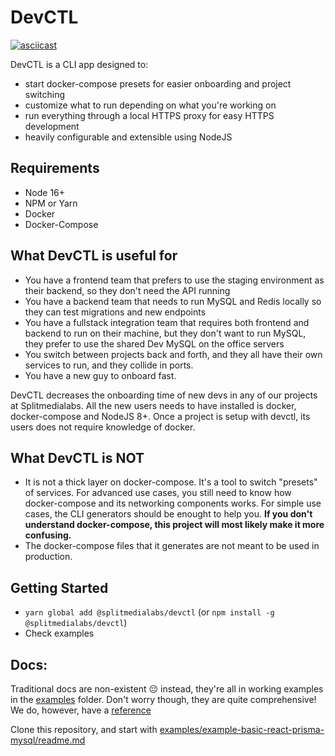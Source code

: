 # DevCTL

[![asciicast](https://asciinema.org/a/AXypjq8FmtdsmCFLWwHPoOL0f.svg)](https://asciinema.org/a/AXypjq8FmtdsmCFLWwHPoOL0f)

DevCTL is a CLI app designed to:

- start docker-compose presets for easier onboarding and project switching
- customize what to run depending on what you're working on
- run everything through a local HTTPS proxy for easy HTTPS development
- heavily configurable and extensible using NodeJS

## Requirements

- Node 16+
- NPM or Yarn
- Docker
- Docker-Compose

## What DevCTL is useful for

- You have a frontend team that prefers to use the staging environment as their backend, so they don't need the API running
- You have a backend team that needs to run MySQL and Redis locally so they can test migrations and new endpoints
- You have a fullstack integration team that requires both frontend and backend to run on their machine, but they don't want to run MySQL, they prefer to use the shared Dev MySQL on the office servers
- You switch between projects back and forth, and they all have their own services to run, and they collide in ports.
- You have a new guy to onboard fast.

DevCTL decreases the onboarding time of new devs in any of our projects at Splitmedialabs. All the new users needs to have installed is docker, docker-compose and NodeJS 8+. Once a project is setup with devctl, its users does not require knowledge of docker.

## What DevCTL is **NOT**

- It is not a thick layer on docker-compose. It's a tool to switch "presets" of services. For advanced use cases, you still need to know how docker-compose and its networking components works. For simple use cases, the CLI generators should be enought to help you. **If you don't understand docker-compose, this project will most likely make it more confusing.**
- The docker-compose files that it generates are not meant to be used in production.

## Getting Started

- `yarn global add @splitmedialabs/devctl` (or `npm install -g @splitmedialabs/devctl`)
- Check examples

## Docs:

Traditional docs are non-existent 😔 instead, they're all in working examples in the [examples](./examples) folder. Don't worry though, they are quite comprehensive! We do, however, have a [reference](./docs/readme.md)

Clone this repository, and start with [examples/example-basic-react-prisma-mysql/readme.md](./examples/example-basic-react-prisma-mysql/readme.md)
